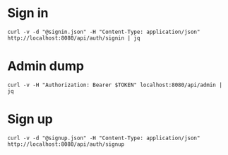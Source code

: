 # Sign in
```shell
curl -v -d "@signin.json" -H "Content-Type: application/json" http://localhost:8080/api/auth/signin | jq
```

# Admin dump
```shell
curl -v -H "Authorization: Bearer $TOKEN" localhost:8080/api/admin | jq
```

# Sign up
```shell
curl -v -d "@signup.json" -H "Content-Type: application/json" http://localhost:8080/api/auth/signup
```
